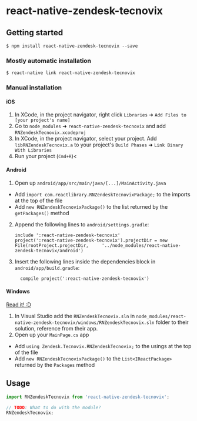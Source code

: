 
# react-native-zendesk-tecnovix

## Getting started

`$ npm install react-native-zendesk-tecnovix --save`

### Mostly automatic installation

`$ react-native link react-native-zendesk-tecnovix`

### Manual installation


#### iOS

1. In XCode, in the project navigator, right click `Libraries` ➜ `Add Files to [your project's name]`
2. Go to `node_modules` ➜ `react-native-zendesk-tecnovix` and add `RNZendeskTecnovix.xcodeproj`
3. In XCode, in the project navigator, select your project. Add `libRNZendeskTecnovix.a` to your project's `Build Phases` ➜ `Link Binary With Libraries`
4. Run your project (`Cmd+R`)<

#### Android

1. Open up `android/app/src/main/java/[...]/MainActivity.java`
  - Add `import com.reactlibrary.RNZendeskTecnovixPackage;` to the imports at the top of the file
  - Add `new RNZendeskTecnovixPackage()` to the list returned by the `getPackages()` method
2. Append the following lines to `android/settings.gradle`:
  	```
  	include ':react-native-zendesk-tecnovix'
  	project(':react-native-zendesk-tecnovix').projectDir = new File(rootProject.projectDir, 	'../node_modules/react-native-zendesk-tecnovix/android')
  	```
3. Insert the following lines inside the dependencies block in `android/app/build.gradle`:
  	```
      compile project(':react-native-zendesk-tecnovix')
  	```

#### Windows
[Read it! :D](https://github.com/ReactWindows/react-native)

1. In Visual Studio add the `RNZendeskTecnovix.sln` in `node_modules/react-native-zendesk-tecnovix/windows/RNZendeskTecnovix.sln` folder to their solution, reference from their app.
2. Open up your `MainPage.cs` app
  - Add `using Zendesk.Tecnovix.RNZendeskTecnovix;` to the usings at the top of the file
  - Add `new RNZendeskTecnovixPackage()` to the `List<IReactPackage>` returned by the `Packages` method


## Usage
```javascript
import RNZendeskTecnovix from 'react-native-zendesk-tecnovix';

// TODO: What to do with the module?
RNZendeskTecnovix;
```
  